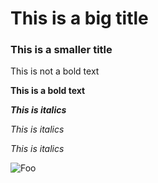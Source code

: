 # This is a big title 

### This is a smaller title 

This is not a bold text 

**This is a bold text**

***This is italics***

*This is italics*

_This is italics_

![Foo](https://media.giphy.com/media/3ohs87AsEO6LRBBdPG/giphy.gif)

